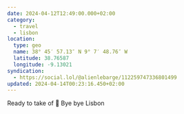 ```yaml
---
date: 2024-04-12T12:49:00.000+02:00
category:
  - travel
  - lisbon
location:
  type: geo
  name: 38° 45′ 57.13″ N 9° 7′ 48.76″ W
  latitude: 38.76587
  longitude: -9.13021
syndication:
  - https://social.lol/@alienlebarge/112259747336801499
updated: 2024-04-14T00:23:16.450+02:00
---
```


Ready to take of 🛫
Bye bye Lisbon
